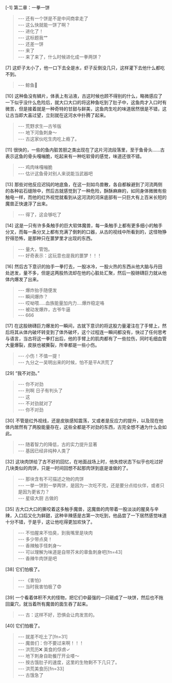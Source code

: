 
[-1] 第二章：一拳一饼
>--- 还有一个饼是不是中间商拿走了<br>
>--- 这么快就能一饼了啊？<br>
>--- 进化了！<br>
>--- 这标题我艹<br>
>--- 还差一饼<br>
>--- 来了<br>
>--- 来了来了，什么时候进化成一拳两饼？<br>

[7] 这虾子太小了，他一口下去全是水，虾子反倒没几只，这样灌下去他什么都吃不到。
>--- 鲸鱼🐳<br>

[10] 这种鱼没有鳞片，体表上有沾液，古这时候也顾不得别的什么，略微感应了一下似乎没什么危险后，就大口大口的将这种鱼吃到了肚子中，这鱼肉才入口时有微苦，但是接着就是一种奇特的甘甜与鲜美，这鱼肉生吃的味道居然很是不错，这让古当即大喜过望，立刻就在这河水中扑腾了起来。
>--- 荒野求生—古爷版<br>
>--- 地下河鱼刺身～<br>
>--- 古这家伙吃生肉吃上瘾了。<br>

[11] 很快的，一些的鱼内脏苦胆之类出现在了这片河流段落里，至于鱼骨头……古表示这鱼的骨头嘎嘣脆，吃起来有一种吃软骨的感觉，味道还很不错。
>--- 鸡肉味嘎嘣脆<br>
>--- 估计这鱼骨对别人来说能当武器吧<br>

[13] 那些对他反应迟钝的地底鱼，在这一刻如鸟兽散，各自都躲避到了河流两侧的各种岩石缝隙中，然后古就感觉到了一种危险，酥酥麻麻的，如同身体微微有些触电一样，而他的红外视觉就看到从这河流的河床底部有一只巨大有上百米长短的魔兽正快速浮了出来。
>--- 得了，这会够吃了<br>

[14] 这是一只有许多条触手的巨大软体魔兽，每一条触手上都有更多细小的触手分叉，而每一条分叉上都有充满了倒刺的口器，从古的视线中所看到的，这怪物狰狞得恐怖，是那种只在噩梦里才出现的东西。
>--- 量大，管饱。<br>
>--- 好奇表示：这玩意也是我的噩梦！！！<br>

[16] 然后古下意识的抬手一拳打去，一股冰冷，一股火热的东西从他大脑与丹田处迸发，量不多，但是这两股热流却在他的心脏处汇聚，然后一股磅礴巨力就从他体内爆发了出来。
>--- 爆炸抬手随便发<br>
>--- 瞬间爆炸？<br>
>--- 哎呦喂…..血族能量加内力….爆炸稳定咯<br>
>--- 被动发爆炸，古爷牛逼<br>
>--- 666<br>

[17] 在这股磅礴巨力爆发的一瞬间，古就下意识的将这股力量灌注在了手臂上，然后将其从体内破坏转变到了体外破坏，这个过程连一瞬间都没有，快过了任何思考与语言，当古将这一拳打出后，他的手臂上的肌肉都有了一些拉伤，同时毛细血管大量爆裂，皮肤也被撕裂，所幸都是一些小伤。
>--- 小伤！不值一提！<br>
>--- 九分之一吴明出来的时候，怕不是平A洪荒了<br>

[29] “我不对劲。”
>--- 你不对劲<br>
>--- 刑啊 日子有判头了<br>
>--- 这<br>
>--- 不对劲就对了<br>
>--- 你不对劲<br>

[30] 不管是红外视线，还是皮肤感知震荡，又或者是反应力的提升，以及现在他体内居然有了两股能量存在，这些全都是不对劲的东西，古完全想不通为什么会如此。
>--- 随着智力的降低，古的实力提升显著<br>
>--- 基因已经非纯种人类了<br>

[32] 这块肉饼给了古不好的回忆，在地面战场上时，他失控状态下似乎也吃过好几块类似的肉饼，只是一时间回想不起那肉饼到底是谁做的了。
>--- 那块含有不可描述之物的肉饼<br>
>--- 一挙一饼到一挙两饼，是因为一次吃不完，还是要分点给伙伴，或者只是因为更省力？<br>
>--- 星级大厨 古做的<br>

[35] 古大口大口的撕咬着这多触手魔兽，这魔兽的肉带着一股淡淡的腥臭与辛辣，入口后又化为鲜甜，这种辛辣感是古第一次吃到，他品尝了一下居然感觉味道十分不错，于是乎，这让他吃得更加欢快了。
>--- 不怕腥来不怕臭，到我嘴里是块肉<br>
>--- 多少带点臭！<br>
>--- 香辣触手怪刺身～<br>
>--- 可以理解为味道是自带芥末的章鱼刺身吧[fn=43]<br>
>--- 香辣牛肉饼是吧<br>

[38] 它们怕极了。
>--- 《害怕》<br>
>--- 当时我害怕极了😨<br>

[39] 一个看着体积不大的怪物，把它们中最强的一只砸成了一块饼，然后也不拖回巢穴，就当着所有魔兽的面生吞了起来。
>--- 古：这样不好，恐惧会让肉发苦的。<br>

[40] 它们怕极了。
>--- 就差不吃土了[fn=31]<br>
>--- 魔兽们：你不要过来啊！！！<br>
>--- 洪荒历❌
美食的俘虏✓<br>
>--- 地下刺身自助餐厅开业喽～<br>
>--- 按古饿肚子的速度，这里的生物剩不下几只了。<br>
>--- 洪荒美食历[fn=33]<br>
>--- 古饿急了<br>
